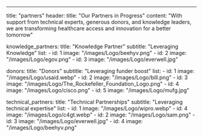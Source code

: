 ---
title: "partners"
header: 
    title: "Our Partners in Progress"
    content: "With support from technical experts, generous donors, and knowledge leaders, we are transforming healthcare access and innovation for a better tomorrow"

knowledge_partners:
    title: "Knowledge Partner"
    subtitle: "Leveraging Knowledge"
    list:
    - id: 1
      image: "/images/Logo/beehyv.png"
    - id: 2
      image: "/images/Logo/egov.png"
    - id: 3
      image: "/images/Logo/everwell.jpg"

donors:
    title: "Donors"
    subtitle: "Leveraging funder boost"
    list:
    - id: 1
      image: "/images/Logo/usaid.webp"
    - id: 2
      image: "/images/Logo/bill.png"
    - id: 3
      image: "/images/Logo/The_Rockefeller_Foundation_Logo.png"
    - id: 4
      image: "/images/Logo/cisco.png"
    - id: 5
      image: "/images/Logo/mufg.jpg"

technical_partners:
    title: "Technical Partnerships"
    subtitle: "Leveraging technical expertise"
    list:
    - id: 1
      image: "/images/Logo/wipro.webp"
    - id: 4
      image: "/images/Logo/c4gt.webp"
    - id: 2
      image: "/images/Logo/sam.png"
    - id: 3
      image: "/images/Logo/everwell.jpg"
    - id: 4
      image: "/images/Logo/beehyv.png"
    
